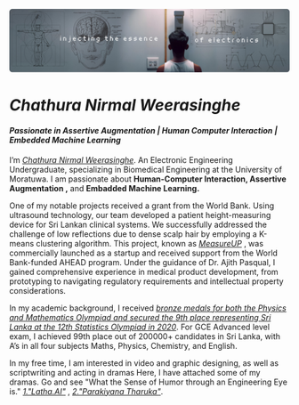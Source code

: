 ![Diagram of the system](https://github.com/chathuracns/chathuracns/blob/main/Background.png)
# _Chathura Nirmal Weerasinghe_
#### _Passionate in Assertive Augmentation | Human Computer Interaction | Embedded Machine Learning_
I’m  [_Chathura Nirmal Weerasinghe_](https://www.linkedin.com/in/chathura-weerasinghe-9a08bb213/). An Electronic Engineering Undergraduate, specializing in Biomedical Engineering at the University of Moratuwa. I am passionate about **Human-Computer Interaction, Assertive Augmentation ,** and **Embadded Machine Learning.**

One of my notable projects received a grant from the World Bank. Using ultrasound technology, our team developed a patient height-measuring device for Sri Lankan clinical systems. We successfully addressed the challenge of low reflections due to dense scalp hair by employing a K-means clustering algorithm. This project, known as 
[_MeasureUP_](https://measureup.lk/)
, was commercially launched as a startup and received support from the World Bank-funded AHEAD program. Under the guidance of Dr. Ajith Pasqual, I gained comprehensive experience in medical product development, from prototyping to navigating regulatory requirements and intellectual property considerations.

In my academic background, I received 
[_bronze medals for both the Physics and Mathematics Olympiad and secured the 9th place representing Sri Lanka at the 12th Statistics Olympiad in 2020_](https://www.linkedin.com/in/chathura-weerasinghe-9a08bb213/details/honors/).
For GCE Advanced level exam, I achieved 99th place out of 200000+ candidates in Sri Lanka, with  A’s in all four subjects Maths, Physics, Chemistry, and English.

In my free time, I am interested in video and graphic designing, as well as scriptwriting and acting in dramas Here, I have attached some of my dramas. Go and see "What the Sense of Humor through an Engineering Eye is." [_1."Latha.AI"_](https://youtu.be/yPXYBtht1XQ?feature=shared) ,  [_2."Parakiyana Tharuka"_](https://youtu.be/5t9_GxEX5Pk?feature=shared).



<!---
chathuracns/chathuracns is a ✨ special ✨ repository because its `README.md` (this file) appears on your GitHub profile.
You can click the Preview link to take a look at your changes.
--->
